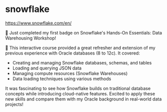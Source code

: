 # snowflake
https://www.snowflake.com/en/

🎉 Just completed my first badge on Snowflake's Hands-On Essentials: Data Warehousing Workshop! 

🚀 This interactive course provided a great refresher and extension of my previous experience with Oracle databases (8 to 12c). 
It covered: 
- Creating and managing Snowflake databases, schemas, and tables 
- Loading and querying JSON data 
- Managing compute resources (Snowflake Warehouses) 
- Data loading techniques using various methods

It was fascinating to see how Snowflake builds on traditional database concepts while introducing cloud-native features. 
Excited to apply these new skills and compare them with my Oracle background in real-world data projects! 
